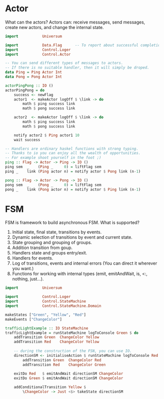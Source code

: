 # Actor
What can the actors? Actors can: receive messages, send messages, create new actors, and change the internal state.

```haskell
import           Universum

import           Data.Flag      -- To report about successful completion.
import           Control.Loger
import           Control.Actor

-- You can send different types of messages to actors.
-- If there is no suitable handler, then it will simply be droped.
data Ping = Ping Actor Int
data Pong = Pong Actor Int

actorPingPong :: IO ()
actorPingPong = do
    success <- newFlag
    actor1  <- makeActor logOff $ \link -> do
        math $ ping success link
        math $ pong success link

    actor2  <- makeActor logOff $ \link -> do
        math $ ping success link
        math $ pong success link

    notify actor2 $ Ping actor1 10
    wait success

-- Handlers are ordinary haskel functions with strong typing.
-- Thanks to io you can enjoy all the wealth of opportunities.
-- For example shoot yourself in the foot ;)
ping :: Flag -> Actor -> Ping -> IO ()
ping sem  _    (Ping _     0) = liftFlag sem
ping _    link (Ping actor n) = notify actor $ Pong link (n-1)

pong :: Flag -> Actor -> Pong -> IO ()
pong sem  _    (Pong _     0) = liftFlag sem
pong _    link (Pong actor n) = notify actor $ Ping link (n-1)

```

# FSM

FSM is framework to build asynchronous FSM. What is supported?

1. Initial state, final state, transitions by events.
2. Dynamic selection of transitions by event and current state. 
3. State grouping and grouping of groups.
4. Addition transition from goup.
5. Handlers state and groups entry/exit.
6. Handlers for events.
7. Log of transitions, events and internal errors (You can direct it wherever you want.)
8. Functions for working with internal types (emit, emitAndWait, is, <:, nothing, just...).

```haskell
import           Universum

import           Control.Loger
import           Control.StateMachine
import           Control.StateMachine.Domain

makeStates ["Green", "Yellow", "Red"]
makeEvents ["ChangeColor"]

trafficLightExample :: IO StateMachine
trafficLightExample = runStateMachine logToConsole Green $ do
    addTransition Green  ChangeColor Yellow
    addTransition Red    ChangeColor Yellow
    
    -- during the construction of the FSN, you can use IO.
    directionSM <- initialiseAction $ runStateMachine logToConsole Red $ do
        addTransition Green  ChangeColor Red
        addTransition Red    ChangeColor Green
    
    exitDo Red   $ emitAndWait directionSM ChangeColor
    exitDo Green $ emitAndWait directionSM ChangeColor

    addConditionalTransition Yellow $
        \ChangeColor -> Just <$> takeState directionSM
```
